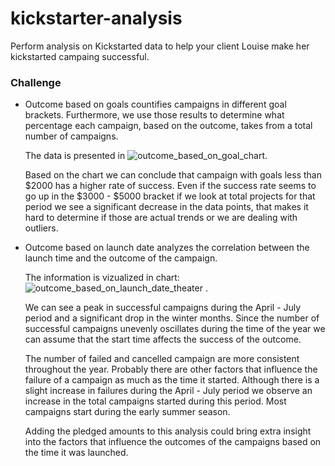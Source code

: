 # kickstarter-analysis

Perform analysis on Kickstarted data to help your client Louise make her kickstarted campaing successful. 

### Challenge
- Outcome based on goals countifies campaigns in different goal brackets. Furthermore, we use those results to determine what       percentage each campaign, based on the outcome, takes from a total number of campaigns.

  The data is presented in ![outcome_based_on_goal_chart](./outcome_based_on_goal_chart.png).

  Based on the chart we can conclude that campaign with goals less than $2000 has a higher rate of success. Even if the success rate seems to go up in the $3000 - $5000 bracket if we look at total projects for that period we see a significant decrease in the data points, that makes it hard to determine if those are actual trends or we are dealing with outliers. 

- Outcome based on launch date analyzes the correlation between the launch time and the outcome of the campaign.

  The information is vizualized in chart: ![outcome_based_on_launch_date_theater](./outcome_based_on_launch_date_theater.png) .
  
  We can see a peak in successful campaigns during the April - July period and a significant drop in the winter months. Since the number of successful campaigns unevenly oscillates during the time of the year we can assume that the start time affects the success of the outcome.

  The number of failed and cancelled campaign are more consistent throughout the year. Probably there are other factors that influence the failure of a campaign as much as the time it started. Although there is a slight increase in failures during the April - July period we observe an increase in the total campaigns started during this period. Most campaigns start during the early summer season.

  Adding the pledged amounts to this analysis could bring extra insight into the factors that influence the outcomes of the campaigns based on the time it was launched.